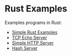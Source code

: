 # Rust Examples

Examples programs in Rust:

- [Simple Rust Examples](simple/)
- [TCP Echo Server](tcp-echo-server/)
- [Simple HTTP Server](simple-http-server/)
- [Hash Server](hash-server/)
